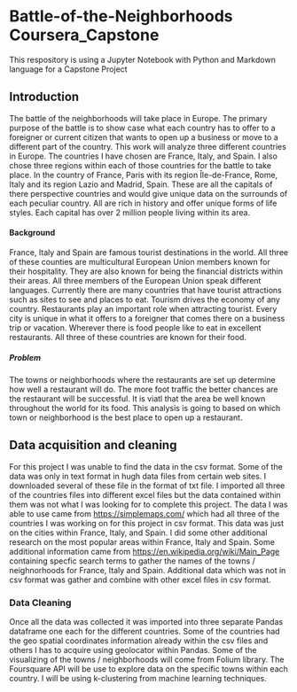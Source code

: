 # Battle-of-the-Neighborhoods Coursera_Capstone
This respository is using a Jupyter Notebook with Python and Markdown language for a Capstone Project
## Introduction

The battle of the neighborhoods will take place in Europe. The primary purpose of the battle is to show case what each country has to offer to a foreigner or current citizen that wants to open up a business or move to a different part of the country. This work will analyze three different countries in Europe. The countries I have chosen are France, Italy, and Spain. I also chose three regions within each of those countries for the battle to take place. In the country of France, Paris with its region Île-de-France, Rome,  Italy and its region Lazio and Madrid, Spain. These are all the capitals of there perspective countries and would give unique data on the surrounds of each peculiar country. All are rich in history and offer unique forms of life styles. Each capital has over 2 million people living within its area. 

#### Background

France, Italy and Spain are famous tourist destinations in the world. All three of these counties are multicultural European Union members known for their hospitality. They are also known for being the financial districts within their areas. All three members of the European Union speak different languages. Currently there are many countries that have tourist attractions such as sites to see and places to eat. Tourism drives the economy of any country. Restaurants play an important role when attracting tourist. Every city is unique in what it offers to a foreigner that comes there on a business trip or vacation. Wherever there is food people like to eat in excellent restaurants. All three of these countries are known for their food. 


##### Problem

The towns or neighborhoods where the restaurants are set up determine how well a restaurant will do. The more foot traffic the better chances are the restaurant will be successful. It is viatl that the area be well known throughout the world for its food. This analysis is going to based on which town or neighborhood is the best place to open up a restaurant. 

## Data acquisition and cleaning

For this project I was unable to find the data in the csv format. Some of the data was only in text format in hugh data files from certain web sites. I downloaded several of these file in the format of txt file. I imported all three of the countries files into different excel files but the data contained within them was not what I was looking for to complete this project. 
The data I was able to use came from https://simplemaps.com/ which had all three of the countries I was working on for this project in csv format. This data was just on the cities within France, Italy, and Spain. I did some other additional research on the most popular areas within France, Italy and Spain. Some additional information came from https://en.wikipedia.org/wiki/Main_Page containing specfic search terms to gather the names of the towns / neighnorhoods for France, Italy and Spain. Additional data which was not in csv format was gather and combine with other excel files in csv format. 

### Data Cleaning
Once all the data was collected it was imported into three separate Pandas dataframe one each for the different countries. Some of the countries had the geo spatial coordinates information already within the csv files and others I has to acquire using geolocator within Pandas. Some of the visualizing of the towns / neighborhoods will come from Folium library. The  Foursquare API will be use to explore data on the specific towns within each country. I will be using k-clustering from machine learning techniques.  



